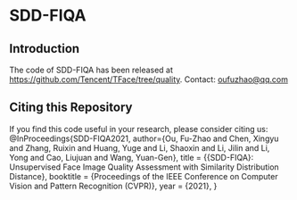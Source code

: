 # SDD-FIQA

## Introduction
The code of SDD-FIQA has been released at https://github.com/Tencent/TFace/tree/quality.
Contact: oufuzhao@qq.com

## Citing this Repository
If you find this code useful in your research, please consider citing us:
@InProceedings{SDD-FIQA2021,
   author={Ou, Fu-Zhao and Chen, Xingyu and Zhang, Ruixin and Huang, Yuge and Li, Shaoxin and Li, Jilin and Li, Yong and Cao, Liujuan and Wang, Yuan-Gen},
   title = {{SDD-FIQA}: Unsupervised Face Image Quality Assessment with Similarity Distribution Distance},
   booktitle = {Proceedings of the IEEE Conference on Computer Vision and Pattern Recognition (CVPR)},
   year = {2021},
}
